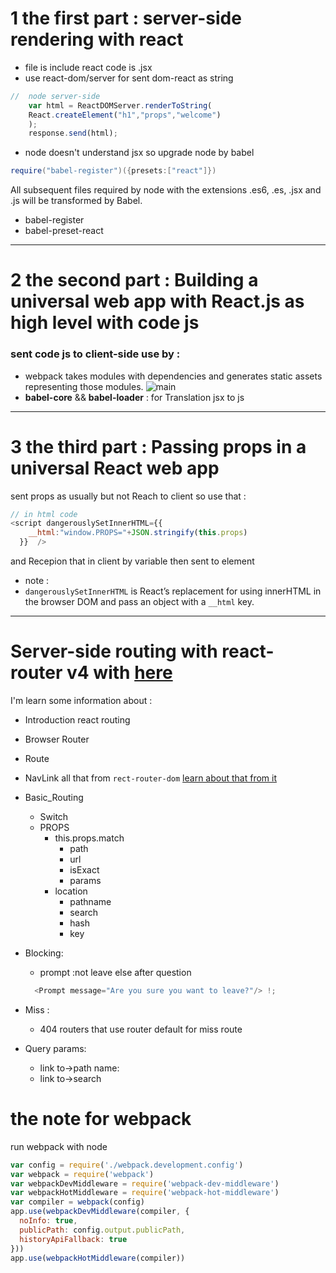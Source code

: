 # 1 the first part : server-side rendering with react
- file is include react code is .jsx
- use react-dom/server for sent dom-react as string
```javascript
//  node server-side
    var html = ReactDOMServer.renderToString(
    React.createElement("h1","props","welcome")
    );
    response.send(html);
```
- node doesn't understand jsx  so upgrade node by babel
```java
require("babel-register")({presets:["react"]})
```
All subsequent files required by node with the extensions .es6, .es, .jsx and .js will be transformed by Babel.
  - babel-register
  - babel-preset-react
  ---
# 2 the second part : Building a universal web app with React.js as high level with code js
 ### sent code js to client-side use by :
 - webpack takes modules with dependencies and generates static assets representing those modules.
![main](https://webpack.github.io/assets/what-is-webpack.png)
  - **babel-core** && **babel-loader**  : for Translation jsx to js
  ---
# 3 the third part : Passing props in a universal React web app
sent props as usually  but not Reach to client so use that :
``` javascript
// in html code
<script dangerouslySetInnerHTML={{
    __html:"window.PROPS="+JSON.stringify(this.props)
  }}  />
```
and Recepion that in client by variable then sent to element
- note :
 - `dangerouslySetInnerHTML` is React’s replacement for using innerHTML in the browser DOM and pass an object with a `__html` key.

 ---

# Server-side routing with react-router v4 with [here](https://github.com/IrfanBaqui/react-router-v4-tutorial)
 I'm learn some information about :
 -  Introduction react routing
   -  Browser Router
   - Route
   - NavLink
 all that from `rect-router-dom`
 [learn about that from it](https://reacttraining.com/react-router/web/api/BrowserRouter)

- Basic_Routing
    - Switch
    - PROPS
      - this.props.match
        - path
        - url
        - isExact
        - params
      - location
        - pathname
        - search
        - hash
        - key
- Blocking:
  - prompt :not leave else after question
  ```java
    <Prompt message="Are you sure you want to leave?"/> !;
  ```

- Miss :
  - 404 routers
  that use router default for miss route
- Query params:
  - link to->path name:
  - link to->search  
# the note for webpack
run webpack with node
```javascript
var config = require('./webpack.development.config')
var webpack = require('webpack')
var webpackDevMiddleware = require('webpack-dev-middleware')
var webpackHotMiddleware = require('webpack-hot-middleware')
var compiler = webpack(config)
app.use(webpackDevMiddleware(compiler, {
  noInfo: true,
  publicPath: config.output.publicPath,
  historyApiFallback: true
}))
app.use(webpackHotMiddleware(compiler))
````
